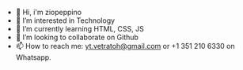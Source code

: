 - 👋 Hi, i'm ziopeppino
- 👀 I’m interested in Technology
- 🌱 I’m currently learning HTML, CSS, JS
- 💞️ I’m looking to collaborate on Github
- 📫 How to reach me: yt.vetratoh@gmail.com or +1 351 210 6330 on Whatsapp.
<!---
ziopeppino/ziopeppino is a ✨ special ✨ repository because its `README.md` (this file) appears on your GitHub profile.
You can click the Preview link to take a look at your changes.
--->

